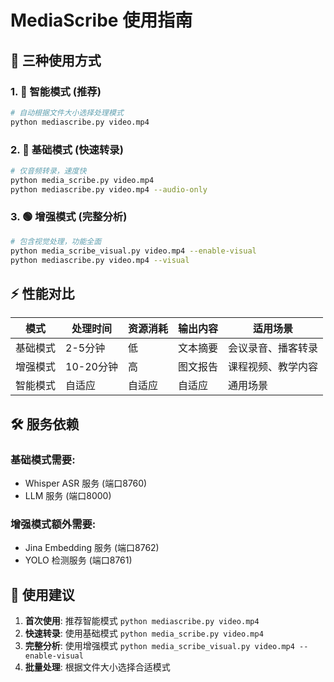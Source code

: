 # MediaScribe 使用指南

## 🚀 三种使用方式

### 1. 🎯 智能模式 (推荐)
```bash
# 自动根据文件大小选择处理模式
python mediascribe.py video.mp4
```

### 2. 🔵 基础模式 (快速转录)
```bash
# 仅音频转录，速度快
python media_scribe.py video.mp4
python mediascribe.py video.mp4 --audio-only
```

### 3. 🟢 增强模式 (完整分析)
```bash
# 包含视觉处理，功能全面
python media_scribe_visual.py video.mp4 --enable-visual
python mediascribe.py video.mp4 --visual
```

## ⚡ 性能对比

| 模式 | 处理时间 | 资源消耗 | 输出内容 | 适用场景 |
|------|----------|----------|----------|----------|
| 基础模式 | 2-5分钟 | 低 | 文本摘要 | 会议录音、播客转录 |
| 增强模式 | 10-20分钟 | 高 | 图文报告 | 课程视频、教学内容 |
| 智能模式 | 自适应 | 自适应 | 自适应 | 通用场景 |

## 🛠️ 服务依赖

### 基础模式需要:
- Whisper ASR 服务 (端口8760)
- LLM 服务 (端口8000)

### 增强模式额外需要:
- Jina Embedding 服务 (端口8762)
- YOLO 检测服务 (端口8761)

## 📝 使用建议

1. **首次使用**: 推荐智能模式 `python mediascribe.py video.mp4`
2. **快速转录**: 使用基础模式 `python media_scribe.py video.mp4`  
3. **完整分析**: 使用增强模式 `python media_scribe_visual.py video.mp4 --enable-visual`
4. **批量处理**: 根据文件大小选择合适模式
